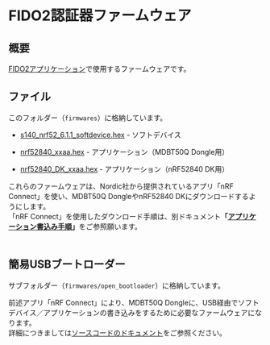 # FIDO2認証器ファームウェア

## 概要
[FIDO2アプリケーション](../README.md)で使用するファームウェアです。

## ファイル

このフォルダー（`firmwares`）に格納しています。

- [s140_nrf52_6.1.1_softdevice.hex](s140_nrf52_6.1.1_softdevice.hex) - ソフトデバイス

- [nrf52840_xxaa.hex](nrf52840_xxaa.hex) - アプリケーション（MDBT50Q Dongle用）

- [nrf52840_DK_xxaa.hex](nrf52840_DK_xxaa.hex) - アプリケーション（nRF52840 DK用）

これらのファームウェアは、Nordic社から提供されているアプリ「nRF Connect」を使い、MDBT50Q DongleやnRF52840 DKにダウンロードするようにします。<br>
「nRF Connect」を使用したダウンロード手順は、別ドキュメント<b>「[アプリケーション書込み手順](../../FIDO2Device/MDBT50Q_Dongle/APPINSTALL.md)」</b>をご参照願います。<br>
　
## 簡易USBブートローダー

サブフォルダー（`firmwares/open_bootloader`）に格納しています。

前述アプリ「nRF Connect」により、MDBT50Q Dongleに、USB経由でソフトデバイス／アプリケーションの書き込みをするために必要なファームウェアになります。<br>
詳細につきましては[ソースコードのドキュメント](../../nRF5_SDK_v15.3.0/examples/dfu/README.md)をご参照ください。
